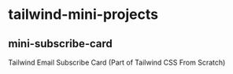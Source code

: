 # tailwind-mini-projects

## mini-subscribe-card
Tailwind Email Subscribe Card (Part of Tailwind CSS From Scratch)
